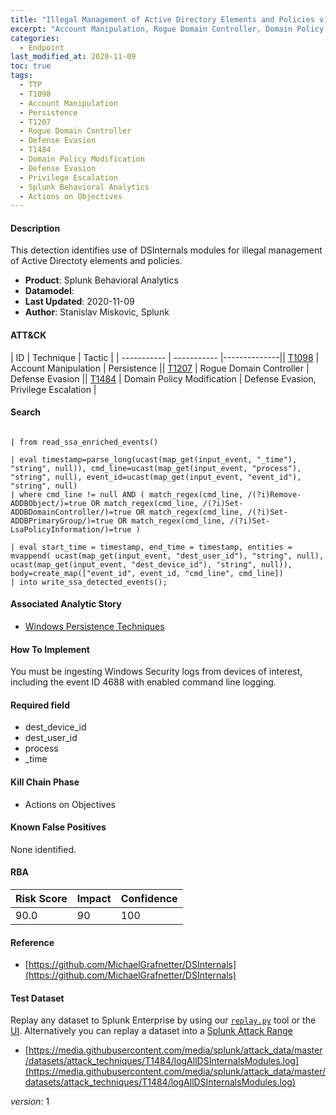 ```yaml
---
title: "Illegal Management of Active Directory Elements and Policies via DSInternals modules"
excerpt: "Account Manipulation, Rogue Domain Controller, Domain Policy Modification"
categories:
  - Endpoint
last_modified_at: 2020-11-09
toc: true
tags:
  - TTP
  - T1098
  - Account Manipulation
  - Persistence
  - T1207
  - Rogue Domain Controller
  - Defense Evasion
  - T1484
  - Domain Policy Modification
  - Defense Evasion
  - Privilege Escalation
  - Splunk Behavioral Analytics
  - Actions on Objectives
---
```


#### Description

This detection identifies use of DSInternals modules for illegal management of Active Directoty elements and policies.

- **Product**: Splunk Behavioral Analytics
- **Datamodel**:
- **Last Updated**: 2020-11-09
- **Author**: Stanislav Miskovic, Splunk


#### ATT&CK

| ID          | Technique   | Tactic       |
| ----------- | ----------- |--------------|| [T1098](https://attack.mitre.org/techniques/T1098/) | Account Manipulation | Persistence || [T1207](https://attack.mitre.org/techniques/T1207/) | Rogue Domain Controller | Defense Evasion || [T1484](https://attack.mitre.org/techniques/T1484/) | Domain Policy Modification | Defense Evasion, Privilege Escalation |


#### Search

```

| from read_ssa_enriched_events()

| eval timestamp=parse_long(ucast(map_get(input_event, "_time"), "string", null)), cmd_line=ucast(map_get(input_event, "process"), "string", null), event_id=ucast(map_get(input_event, "event_id"), "string", null) 
| where cmd_line != null AND ( match_regex(cmd_line, /(?i)Remove-ADDBObject/)=true OR match_regex(cmd_line, /(?i)Set-ADDBDomainController/)=true OR match_regex(cmd_line, /(?i)Set-ADDBPrimaryGroup/)=true OR match_regex(cmd_line, /(?i)Set-LsaPolicyInformation/)=true )

| eval start_time = timestamp, end_time = timestamp, entities = mvappend( ucast(map_get(input_event, "dest_user_id"), "string", null), ucast(map_get(input_event, "dest_device_id"), "string", null)), body=create_map(["event_id", event_id, "cmd_line", cmd_line]) 
| into write_ssa_detected_events();
```

#### Associated Analytic Story
* [Windows Persistence Techniques](_stories/windows_persistence_techniques)


#### How To Implement
You must be ingesting Windows Security logs from devices of interest, including the event ID 4688 with enabled command line logging.

#### Required field
* dest_device_id
* dest_user_id
* process
* _time


#### Kill Chain Phase
* Actions on Objectives


#### Known False Positives
None identified.



#### RBA

| Risk Score  | Impact      | Confidence   |
| ----------- | ----------- |--------------|
| 90.0 | 90 | 100 |



#### Reference

* [https://github.com/MichaelGrafnetter/DSInternals](https://github.com/MichaelGrafnetter/DSInternals)



#### Test Dataset
Replay any dataset to Splunk Enterprise by using our [`replay.py`](https://github.com/splunk/attack_data#using-replaypy) tool or the [UI](https://github.com/splunk/attack_data#using-ui).
Alternatively you can replay a dataset into a [Splunk Attack Range](https://github.com/splunk/attack_range#replay-dumps-into-attack-range-splunk-server)

* [https://media.githubusercontent.com/media/splunk/attack_data/master/datasets/attack_techniques/T1484/logAllDSInternalsModules.log](https://media.githubusercontent.com/media/splunk/attack_data/master/datasets/attack_techniques/T1484/logAllDSInternalsModules.log)


_version_: 1